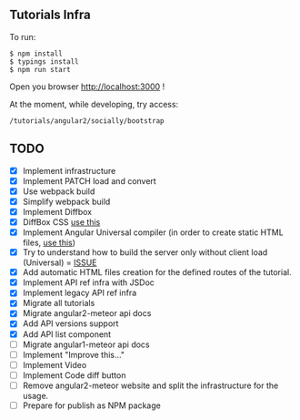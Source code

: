 ## Tutorials Infra

To run:

    $ npm install
    $ typings install
    $ npm run start
    
Open you browser [http://localhost:3000](http://localhost:3000) !
    
At the moment, while developing, try access:

    /tutorials/angular2/socially/bootstrap
    
    
## TODO

- [x] Implement infrastructure
- [x] Implement PATCH load and convert
- [x] Use webpack build
- [x] Simplify webpack build
- [x] Implement Diffbox
- [x] DiffBox CSS [use this](https://github.com/meteor/tutorial-tools/blob/master/tutorial-diff-box/diff-box.less)
- [x] Implement Angular Universal compiler (in order to create static HTML files, [use this](https://github.com/angular/universal-starter/blob/master/webpack.config.js))
- [x] Try to understand how to build the server only without client load (Universal) = [ISSUE](https://github.com/angular/universal/issues/509) 
- [x] Add automatic HTML files creation for the defined routes of the tutorial.
- [x] Implement API ref infra with JSDoc
- [x] Implement legacy API ref infra
- [x] Migrate all tutorials
- [x] Migrate angular2-meteor api docs
- [x] Add API versions support
- [x] Add API list component
- [ ] Migrate angular1-meteor api docs
- [ ] Implement "Improve this..."
- [ ] Implement Video
- [ ] Implement Code diff button
- [ ] Remove angular2-meteor website and split the infrastructure for the usage.   
- [ ] Prepare for publish as NPM package